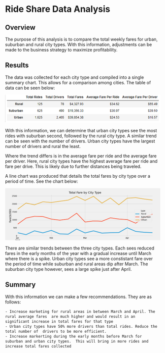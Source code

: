 # Ride Share Data Analysis

## Overview

The purpose of this analysis is to compare the total weekly fares for urban, suburban and rural city types. With this information, adjustments can be made to the business strategy to maximize profitability.

## Results

The data was collected for each city type and compiled into a single summary chart. This allows for a comparison among cities. The table of data can be seen below:

![Summary Chart](/analysis/pyber_summary.PNG)

With this information, we can determine that urban city types see the most rides with suburban second, followed by the rural city type. A similar trend can be seen with the number of drivers. Urban city types have the largest number of drivers and rural the least.

Where the trend differs is in the average fare per ride and the average fare per driver. Here, rural city types have the highest average fare per ride and fare per drive. This is likely due to further distances being traveled.

A line chart was produced that details the total fares by city type over a period of time. See the chart below:

![Ride Share Chart](/analysis/PyBer_fare_summary.png)

 There are similar trends between the three city types. Each sees reduced fares in the early months of the year with a gradual increase until March where there is a spike. Urban city types see a more constistant fare over the period of time while suburban and rural areas dip after March. The suburban city type however, sees a large spike just after April.

## Summary

With this information we can make a few recommendations. They are as follows:

    - Increase marketing for rural areas in between March and April. The rural average fares  are much higher and would result in an significant increase in total fares for that type
    - Urban city types have 50% more drivers than total rides. Reduce the total number of  drivers to be more efficient.
    - Increase markerting during the early months before March for suburban and urban city types.  This will bring in more rides and increase total fares collected